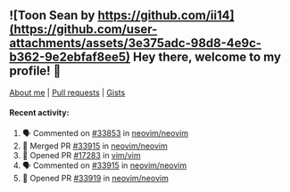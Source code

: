## ![Toon Sean by https://github.com/ii14](https://github.com/user-attachments/assets/3e375adc-98d8-4e9c-b362-9e2ebfaf8ee5) Hey there, welcome to my profile! 👋

[About me](https://seandewar.github.io/)
 | [Pull requests](https://github.com/search?p=1&q=author%3Aseandewar+is%3Apr)
 | [Gists](https://gist.github.com/seandewar)

#### Recent activity:

<!--START_SECTION:activity-->
1. 🗣 Commented on [#33853](https://github.com/neovim/neovim/issues/33853#issuecomment-2867453903) in [neovim/neovim](https://github.com/neovim/neovim)
2. 🎉 Merged PR [#33915](https://github.com/neovim/neovim/pull/33915) in [neovim/neovim](https://github.com/neovim/neovim)
3. 💪 Opened PR [#17283](https://github.com/vim/vim/pull/17283) in [vim/vim](https://github.com/vim/vim)
4. 🗣 Commented on [#33915](https://github.com/neovim/neovim/pull/33915#issuecomment-2864918502) in [neovim/neovim](https://github.com/neovim/neovim)
5. 💪 Opened PR [#33919](https://github.com/neovim/neovim/pull/33919) in [neovim/neovim](https://github.com/neovim/neovim)
<!--END_SECTION:activity-->
